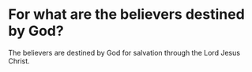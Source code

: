 # For what are the believers destined by God?

The believers are destined by God for salvation through the Lord Jesus Christ.
